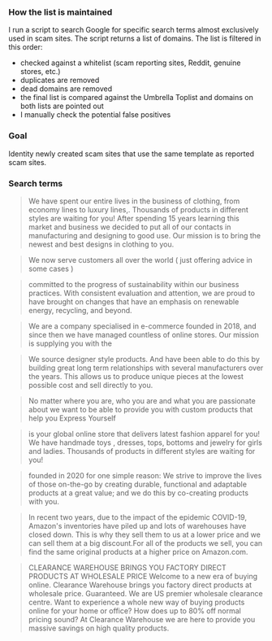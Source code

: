 ### How the list is maintained

I run a script to search Google for specific search terms almost exclusively used in scam sites. The script returns a list of domains. The list is filtered in this order:
- checked against a whitelist (scam reporting sites, Reddit, genuine stores, etc.)
- duplicates are removed
- dead domains are removed
- the final list is compared against the Umbrella Toplist and domains on both lists are pointed out
- I manually check the potential false positives

### Goal

Identity newly created scam sites that use the same template as reported scam sites.

### Search terms
>We have spent our entire lives in the business of clothing, from economy lines to luxury lines,. Thousands of products in different styles are waiting for you! After spending 15 years learning this market and business we decided to put all of our contacts in manufacturing and designing to good use.  Our mission is to bring the newest and best designs in clothing to you.

>We now serve customers all over the world ( just offering advice in some cases )

>committed to the progress of sustainability within our business practices. With consistent evaluation and attention, we are proud to have brought on changes that have an emphasis on renewable energy, recycling, and beyond.

>We are a company specialised in e-commerce founded in 2018, and since then we have managed countless of online stores. Our mission is supplying you with the

>We source designer style products. And have been able to do this by building great long term relationships with several manufacturers over the years. This allows us to produce unique pieces at the lowest possible cost and sell directly to you.

>No matter where you are, who you are and what you are passionate about we want to be able to provide you with custom products that help you Express Yourself

>is your global online store that delivers latest fashion apparel for you! We have handmade toys , dresses, tops, bottoms and jewelry for girls and ladies. Thousands of products in different styles are waiting for you!

>founded in 2020 for one simple reason: We strive to improve the lives of those on-the-go by creating durable, functional and adaptable products at a great value; and we do this by co-creating products with you.

>In recent two years, due to the impact of the epidemic COVID-19, Amazon's inventories have piled up and lots of warehouses have closed down. This is why they sell them to us at a lower price and we can sell them at a big discount.For all of the products we sell, you can find the same original products at a higher price on Amazon.com.

>CLEARANCE WAREHOUSE BRINGS YOU FACTORY DIRECT PRODUCTS AT WHOLESALE PRICE Welcome to a new era of buying online. Clearance Warehouse brings you factory direct products at wholesale price. Guaranteed. We are US premier wholesale clearance centre.
Want to experience a whole new way of buying products online for your home or office? How does up to 80% off normal pricing sound? At Clearance Warehouse we are here to provide you massive savings on high quality products.
